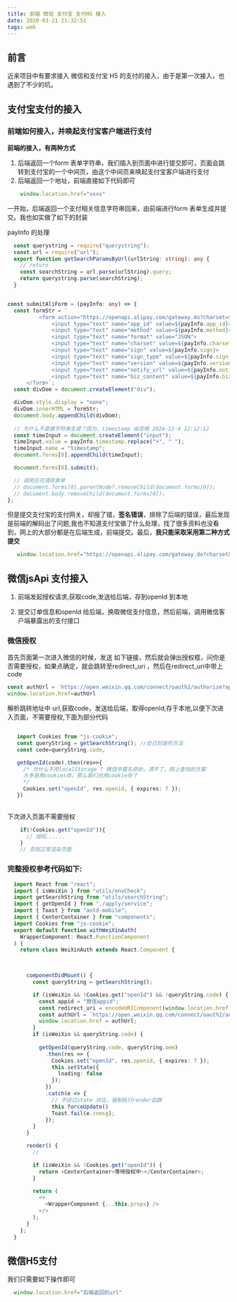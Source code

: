 ```yaml
---
title: 前端 微信 支付宝 支付H5 接入
date: 2020-03-21 21:32:51
tags: web 
---
```


## 前言

近来项目中有要求接入 微信和支付宝 H5 的支付的接入，由于是第一次接入，也遇到了不少的坑。

## 支付宝支付的接入

### 前端如何接入，并唤起支付宝客户端进行支付
  **前端的接入，有两种方式**
  1. 后端返回一个form 表单字符串，我们插入到页面中进行提交即可，页面会跳转到支付宝的一个中间页，由这个中间页来唤起支付宝客户端进行支付
  2. 后端返回一个地址，前端直接如下代码即可
  ```ts
      window.location.href="xxxx"
  ```
一开始，后端返回一个支付相关信息字符串回来，由前端进行form 表单生成并提交。我也如实做了如下的封装

payInfo 的处理
```ts
  const querystring = require("querystring");
  const url = require("url");
  export function getSearchParamsByUrl(urlString: string): any {
    // return
    const searchString = url.parse(urlString).query;
    return querystring.parse(searchString);
  }
```

```ts

const submitAliForm = (payInfo: any) => {
  const formStr = `
          <form action="https://openapi.alipay.com/gateway.do?charset=${payInfo.charset}" target="_blank" method="post" class="form">
              <input type="text" name="app_id" value=${payInfo.app_id}>
              <input type="text" name="method" value=${payInfo.method}>
              <input type="text" name="format" value="JSON">
              <input type="text" name="charset" value=${payInfo.charset}>
              <input type="text" name="sign" value=${payInfo.sign}>
              <input type="text" name="sign_type" value=${payInfo.sign_type}>
              <input type="text" name="version" value=${payInfo.version}>
              <input type="text" name="notify_url" value=${payInfo.notify_url}>
              <input type="text" name="biz_content" value=${payInfo.biz_content}>
      </form>`;
  const divDom = document.createElement("div");

  divDom.style.display = "none";
  divDom.innerHTML = formStr;
  document.body.appendChild(divDom);
  
  // 为什么不直接字符串生成？因为，timestamp 由空格 2024-12-4 12:12:12
  const timeInput = document.createElement("input");
  timeInput.value = payInfo.timestamp.replace("+", " ");
  timeInput.name = "timestamp";
  document.forms[0].appendChild(timeInput);

  document.forms[0].submit();

  // 调用后可清除表单
  // document.forms[0].parentNode?.removeChild(document.forms[0]);
  // document.body.removeChild(document.forms[0]);
};
```
但是提交支付宝的支付网关，却报了错，**签名错误**，排除了后端的错误，最后发现是前端的解码出了问题,我也不知道支付宝做了什么处理，找了很多资料也没看到，网上的大部分都是在后端生成，前端提交。最后，**我只能采取采用第二种方式提交**

```ts
   window.location.href="https://openapi.alipay.com/gateway.do?charset后端返回的支付宝参数,return_url=前端页面的回调地址",
```

## 微信jsApi 支付接入

1. 前端发起授权请求,获取code,发送给后端，存到openId 到本地

2. 提交订单信息和openId 给后端，换取微信支付信息，然后前端，调用微信客户端暴露出的支付接口


### 微信授权

首先页面第一次进入微信的时候，发送 如下链接，然后就会弹出授权框，问你是否需要授权，如果点确定，就会跳转至redirect_uri
，然后在redirect_uri中带上code

```ts
const authUrl = `https://open.weixin.qq.com/connect/oauth2/authorize?appid=${appid}&redirect_uri=${redirect_uri}&response_type=code&scope=snsapi_userinfo&state=123#wechat_redirect`;
window.location.href=authUrl
```
解析跳转地址中 url,获取code，发送给后端，取得openId,存于本地,以便下次进入页面，不需要授权,下面为部分代码

```ts 

   import Cookies from "js-cookie";
   const queryString = getSearchString(); //自己封装的方法
   const code=queryString.code,

   getOpenId(code).then(res=>{
     /* 为什么不用localStorage ? 微信中莫名奇妙，清不了。网上查找的方案
     大多是用cookies存，那么我们也用cookie存了 
     */
     Cookies.set("openId", res.openid, { expires: 7 });
   })
   
```

下次进入页面不需要授权

```ts 
    if(!Cookies.get("openId")){
      // 授权......
    }
    // 否则正常渲染页面
```

### 完整授权参考代码如下:

```ts
  import React from "react";
  import { isWeiXin } from "utils/envCheck";
  import getSearchString from "utils/searchString";
  import { getOpenId } from "./apply/service";
  import { Toast } from "antd-mobile";
  import { CenterContainer } from "components";
  import Cookies from "js-cookie";
  export default function withWeiXinAuth(
    WrapperComponent: React.FunctionComponent
  ) {
    return class WeiXinAuth extends React.Component {

     

      componentDidMount() {
        const queryString = getSearchString();

        if (isWeiXin && !Cookies.get("openId") && !queryString.code) {
          const appid = "微信appid";
          const redirect_uri = encodeURIComponent(window.location.href);
          const authUrl = `https://open.weixin.qq.com/connect/oauth2/authorize?appid=${appid}&redirect_uri=${redirect_uri}&response_type=code&scope=snsapi_userinfo&state=123#wechat_redirect`;
          window.location.href = authUrl;
        }
        if (isWeiXin && queryString.code) {
        
          getOpenId(queryString.code, queryString.oem)
            .then(res => {
              Cookies.set("openId", res.openid, { expires: 7 });
              this.setState({
                loading: false
              });
            })
            .catch(e => {
              // 不经过state 对比，强制执行render函数
              this.forceUpdate()
              Toast.fail(e.cnmsg);
            });
        }
      }

      render() {
        //

        if (isWeiXin && !Cookies.get("openId")) {
          return <CenterContainer>等待授权中~</CenterContainer>;
        }

        return (
          <>
            <WrapperComponent {...this.props} />
          </>
        );
      }
    };
  }

```

## 微信H5支付

我们只需要如下操作即可

```js
  window.location.href="后端返回的url"
```
